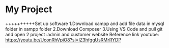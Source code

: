# My Project
++++++++++Set up software
1.Download xampp and add file data in mysql folder in xampp folder
2.Download Composer
3.Using VS Code and pull git and open 2 project :admin and customer website
Reference link youtube: https://youtu.be/UconRhVpiO8?si=IZ3hfggUsRMrRYDP
